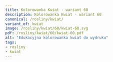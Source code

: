 ```yaml
---
title: Kolorowanka Kwiat - wariant 60
description: Kolorowanka Kwiat - wariant 60
canonical: /rosliny/kwiat/
variant_of: kwiat
image: /rosliny/kwiat/60/kwiat-60.svg
pdf: /rosliny/kwiat/60/kwiat-60.pdf
alt: "Edukacyjna kolorowanka kwiat do wydruku"
tags:
- rosliny
- kwiat
---
```

